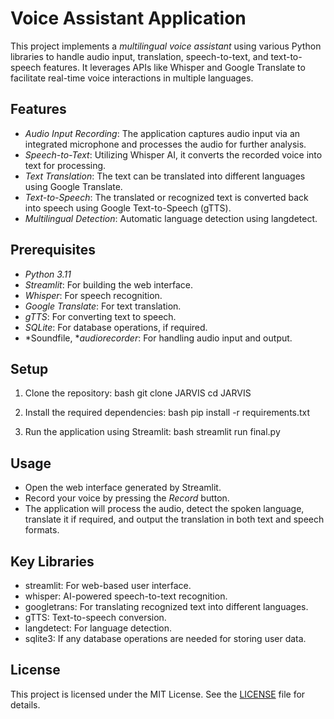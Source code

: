 # Voice Assistant Application

This project implements a *multilingual voice assistant* using various Python libraries to handle audio input, translation, speech-to-text, and text-to-speech features. It leverages APIs like Whisper and Google Translate to facilitate real-time voice interactions in multiple languages.

## Features

- *Audio Input Recording*: The application captures audio input via an integrated microphone and processes the audio for further analysis.
- *Speech-to-Text*: Utilizing Whisper AI, it converts the recorded voice into text for processing.
- *Text Translation*: The text can be translated into different languages using Google Translate.
- *Text-to-Speech*: The translated or recognized text is converted back into speech using Google Text-to-Speech (gTTS).
- *Multilingual Detection*: Automatic language detection using langdetect.

## Prerequisites

- *Python 3.11*
- *Streamlit*: For building the web interface.
- *Whisper*: For speech recognition.
- *Google Translate*: For text translation.
- *gTTS*: For converting text to speech.
- *SQLite*: For database operations, if required.
- *Soundfile, **audiorecorder*: For handling audio input and output.

## Setup

1. Clone the repository:
   bash
   git clone JARVIS
   cd JARVIS
   

2. Install the required dependencies:
   bash
   pip install -r requirements.txt
   

3. Run the application using Streamlit:
   bash
   streamlit run final.py
   

## Usage

- Open the web interface generated by Streamlit.
- Record your voice by pressing the *Record* button.
- The application will process the audio, detect the spoken language, translate it if required, and output the translation in both text and speech formats.

## Key Libraries

- streamlit: For web-based user interface.
- whisper: AI-powered speech-to-text recognition.
- googletrans: For translating recognized text into different languages.
- gTTS: Text-to-speech conversion.
- langdetect: For language detection.
- sqlite3: If any database operations are needed for storing user data.

## License

This project is licensed under the MIT License. See the [LICENSE](LICENSE) file for details.

